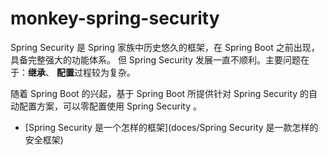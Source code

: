 # monkey-spring-security

Spring Security 是 Spring 家族中历史悠久的框架，在 Spring Boot 之前出现，具备完整强大的功能体系。
但 Spring Security 发展一直不顺利。主要问题在于：<b>继承</b>、 <b>配置</b>过程较为复杂。

随着 Spring Boot 的兴起，基于 Spring Boot 所提供针对 Spring Security 的自动配置方案，可以零配置使用 Spring Security 。


- [Spring Security 是一个怎样的框架](doces/Spring Security 是一款怎样的安全框架) 
